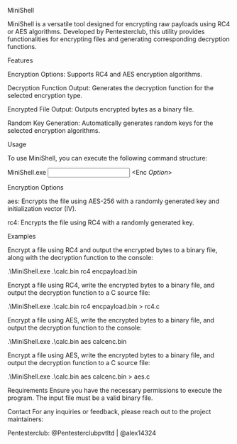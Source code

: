MiniShell

MiniShell is a versatile tool designed for encrypting raw payloads using RC4 or AES algorithms. Developed by Pentesterclub, this utility provides functionalities for encrypting files and generating corresponding decryption functions.


Features

Encryption Options: Supports RC4 and AES encryption algorithms.

Decryption Function Output: Generates the decryption function for the selected encryption type.

Encrypted File Output: Outputs encrypted bytes as a binary file.

Random Key Generation: Automatically generates random keys for the selected encryption algorithms.

Usage

To use MiniShell, you can execute the following command structure:

MiniShell.exe <Input Payload FileName> <Enc *Option*> <Output FileName>

Encryption Options

aes: Encrypts the file using AES-256 with a randomly generated key and initialization vector (IV).

rc4: Encrypts the file using RC4 with a randomly generated key.

Examples

Encrypt a file using RC4 and output the encrypted bytes to a binary file, along with the decryption function to the console:

.\MiniShell.exe .\calc.bin rc4 encpayload.bin

Encrypt a file using RC4, write the encrypted bytes to a binary file, and output the decryption function to a C source file:

.\MiniShell.exe .\calc.bin rc4 encpayload.bin > rc4.c


Encrypt a file using AES, write the encrypted bytes to a binary file, and output the decryption function to the console:

.\MiniShell.exe .\calc.bin aes calcenc.bin


Encrypt a file using AES, write the encrypted bytes to a binary file, and output the decryption function to a C source file:

.\MiniShell.exe .\calc.bin aes calcenc.bin > aes.c

Requirements
Ensure you have the necessary permissions to execute the program.
The input file must be a valid binary file.

Contact
For any inquiries or feedback, please reach out to the project maintainers:

Pentesterclub: @Pentesterclubpvtltd | @alex14324
